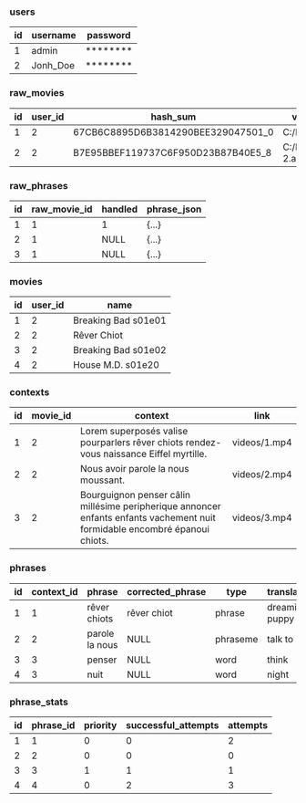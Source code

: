 ### users
| id | username | password |
|----|----------|----------|
| 1  | admin    | ******** |
| 2  | Jonh_Doe | ******** |

### raw_movies
| id | user_id | hash_sum                           | video_file_path           | lines_json |
|----|---------|------------------------------------|---------------------------|------------|
| 1  | 2       | 67CB6C8895D6B3814290BEE329047501_0 | C:/Movies/Shrek.avi       | [{...}]    |
| 2  | 2       | B7E95BBEF119737C6F950D23B87B40E5_8 | C:/Movies/Shrek 2.avi     | [{...}]    |

### raw_phrases
| id | raw_movie_id | handled | phrase_json |
|----|--------------|---------|-------------|
| 1  | 1            | 1       | {...}       |
| 2  | 1            | NULL    | {...}       |
| 3  | 1            | NULL    | {...}       |

### movies
| id | user_id | name                |
|----|---------|---------------------|
| 1  | 2       | Breaking Bad s01e01 |
| 2  | 2       | Rêver Chiot         |
| 3  | 2       | Breaking Bad s01e02 |
| 4  | 2       | House M.D. s01e20   |

### contexts
| id | movie_id | context                                                                                                                      | link         |
|----|----------|------------------------------------------------------------------------------------------------------------------------------|--------------|
| 1  | 2        | Lorem superposés valise pourparlers rêver chiots rendez\-vous naissance Eiffel myrtille\.                                    | videos/1.mp4 |
| 2  | 2        | Nous avoir parole la nous moussant\.                                                                                         | videos/2.mp4 |
| 3  | 2        | Bourguignon penser câlin millésime peripherique annoncer enfants enfants vachement nuit formidable encombré épanoui chiots\. | videos/3.mp4 |

### phrases
| id | context_id | phrase         | corrected_phrase | type     | translation    |
|----|------------|----------------|------------------|----------|----------------|
| 1  | 1          | rêver chiots   | rêver chiot      | phrase   | dreaming puppy |
| 2  | 2          | parole la nous | NULL             | phraseme | talk to us     |
| 3  | 3          | penser         | NULL             | word     | think          |
| 4  | 3          | nuit           | NULL             | word     | night          |

### phrase_stats
| id | phrase_id | priority | successful_attempts | attempts |
|----|-----------|----------|---------------------|----------|
| 1  | 1         | 0        | 0                   | 2        |
| 2  | 2         | 0        | 0                   | 0        |
| 3  | 3         | 1        | 1                   | 1        |
| 4  | 4         | 0        | 2                   | 3        |
